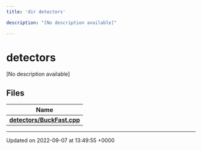 ```yaml
---
title: 'dir detectors'

description: "[No description available]"

---
```


# detectors



[No description available]

## Files

| Name           |
| -------------- |
| **[detectors/BuckFast.cpp](/documentation/code/files/buckfast_8cpp/#file-buckfastcpp)**  |






-------------------------------

Updated on 2022-09-07 at 13:49:55 +0000
